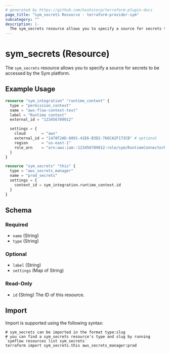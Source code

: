```yaml
---
# generated by https://github.com/hashicorp/terraform-plugin-docs
page_title: "sym_secrets Resource - terraform-provider-sym"
subcategory: ""
description: |-
  The sym_secrets resource allows you to specify a source for secrets to be accessed by the Sym platform.
---
```


# sym_secrets (Resource)

The `sym_secrets` resource allows you to specify a source for secrets to be accessed by the Sym platform.

## Example Usage

```terraform
resource "sym_integration" "runtime_context" {
  type = "permission_context"
  name = "aws-flow-context-test"
  label = "Runtime context"
  external_id = "123456789012"

  settings = {
    cloud       = "aws"
    external_id = "1478F2AD-6091-41E6-B3D2-766CA2F173CB" # optional
    region      = "us-east-1"
    role_arn    = "arn:aws:iam::123456789012:role/sym/RuntimeConnectorRole"
  }
}

resource "sym_secrets" "this" {
  type = "aws_secrets_manager"
  name = "prod_secrets"
  settings = {
    context_id = sym_integration.runtime_context.id
  }
}
```

<!-- schema generated by tfplugindocs -->
## Schema

### Required

- `name` (String)
- `type` (String)

### Optional

- `label` (String)
- `settings` (Map of String)

### Read-Only

- `id` (String) The ID of this resource.

## Import

Import is supported using the following syntax:

```shell
# sym_secrets can be imported in the format type:slug
# you can find a sym_secrets resource's type and slug by running `symflow resources list sym_secrets`
terraform import sym_secrets.this aws_secrets_manager:prod
```
